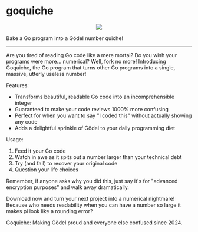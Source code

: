 # goquiche

<p align="center">
<img src="https://i.imgur.com/xprQDkC.png" >
</p>

Bake a Go program into a Gödel number quiche! 

---

Are you tired of reading Go code like a mere mortal? Do you wish your programs were more... numerical? Well, fork no more! Introducing Goquiche, the Go program that turns other Go programs into a single, massive, utterly useless number!

Features:
- Transforms beautiful, readable Go code into an incomprehensible integer
- Guaranteed to make your code reviews 1000% more confusing
- Perfect for when you want to say "I coded this" without actually showing any code
- Adds a delightful sprinkle of Gödel to your daily programming diet

Usage:
1. Feed it your Go code
2. Watch in awe as it spits out a number larger than your technical debt
3. Try (and fail) to recover your original code
4. Question your life choices

Remember, if anyone asks why you did this, just say it's for "advanced encryption purposes" and walk away dramatically.

Download now and turn your next project into a numerical nightmare! Because who needs readability when you can have a number so large it makes pi look like a rounding error?

Goquiche: Making Gödel proud and everyone else confused since 2024.